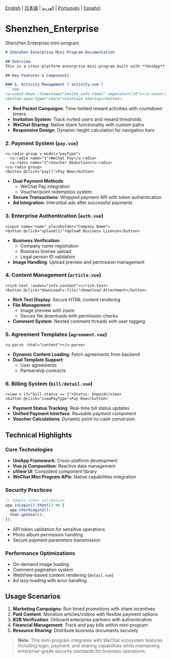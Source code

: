 [English](README.md) | [日本語](README-jp.md) | [العربية](README-ar.md) | [Português](README-pt.md) | [Español](README-es.md)

# Shenzhen_Enterprise
Shenzhen Enterprise mini-program
```markdown
# Shenzhen Enterprise Mini Program Documentation

## Overview
This is a cross-platform enterprise mini-program built with **UniApp** for businesses in Shenzhen. It features activity management, payment systems, authentication flows, and content sharing capabilities. The codebase demonstrates modern Vue.js practices with UniApp extensions.

## Key Features & Components

### 1. Activity Management (`activity.vue`)
```vue
<u-count-down :timestamp="invite_info.times" separator="zh"></u-count-down>
<button open-type="share">Continue Sharing</button>
```
- **Red Packet Campaigns**: Time-limited reward activities with countdown timers
- **Invitation System**: Track invited users and reward thresholds
- **WeChat Sharing**: Native share functionality with custom paths
- **Responsive Design**: Dynamic height calculation for navigation bars

### 2. Payment System (`pay.vue`)
```vue
<u-radio-group v-model="payType">
  <u-radio name="1">WeChat Pay</u-radio>
  <u-radio name="2">Voucher Deduction</u-radio>
</u-radio-group>
<button @click="pay()">Pay Now</button>
```
- **Dual Payment Methods**: 
  - WeChat Pay integration
  - Voucher/point redemption system
- **Secure Transactions**: Wrapped payment API with token authentication
- **Ad Integration**: Interstitial ads after successful payments

### 3. Enterprise Authentication (`auth.vue`)
```vue
<input name="name" placeholder="Company Name">
<button @click="upload(1)">Upload Business License</button>
```
- **Business Verification**: 
  - Company name registration
  - Business license upload
  - Legal person ID validation
- **Image Handling**: Upload preview and permission management

### 4. Content Management (`article.vue`)
```vue
<rich-text :nodes="info.content"></rich-text>
<button @click="downLoad(v.file)">Download Attachment</button>
```
- **Rich Text Display**: Secure HTML content rendering
- **File Management**: 
  - Image preview with zoom
  - Secure file downloads with permission checks
- **Comment System**: Nested comment threads with user tagging

### 5. Agreement Templates (`agreement.vue`)
```vue
<u-parse :html="content"></u-parse>
```
- **Dynamic Content Loading**: Fetch agreements from backend
- **Dual Template Support**: 
  - User agreements
  - Partnership contracts

### 6. Billing System (`bill/detail.vue`)
```vue
<view v-if="bill.status == 1">Status: Unpaid</view>
<button @click="viewPayType">Pay Now</button>
```
- **Payment Status Tracking**: Real-time bill status updates
- **Unified Payment Interface**: Reusable payment component
- **Voucher Calculations**: Dynamic point-to-cash conversion

## Technical Highlights

### Core Technologies
- **UniApp Framework**: Cross-platform development
- **Vue.js Composition**: Reactive data management
- **uView UI**: Consistent component library
- **WeChat Mini Program APIs**: Native capabilities integration

### Security Practices
```javascript
// Sample token validation
app.isLogin().then(() => {
  app.checkLogin2();
  that.getUser();
});
```
- API token validation for sensitive operations
- Photo album permission handling
- Secure payment parameters transmission

### Performance Optimizations
- On-demand image loading
- Comment pagination system
- WebView-based content rendering (`detail.vue`)
- Ad lazy-loading with error handling


## Usage Scenarios
1. **Marketing Campaigns**: Run timed promotions with share incentives
2. **Paid Content**: Monetize articles/videos with flexible payment options
3. **B2B Verification**: Onboard enterprise partners with authentication
4. **Financial Management**: Track and pay bills within mini-program
5. **Resource Sharing**: Distribute business documents securely

> **Note**: This mini-program integrates with WeChat ecosystem features including login, payment, and sharing capabilities while maintaining enterprise-grade security standards for business operations.
```
